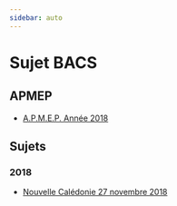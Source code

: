```yaml
---
sidebar: auto
---
```


# Sujet BACS

## APMEP

- [A.P.M.E.P. Année 2018](https://www.apmep.fr/S-Annee-2018-12-sujets-12-corriges)

## Sujets 

### 2018

+ [Nouvelle Calédonie 27 novembre 2018](./2018-nvellecaledonie/)